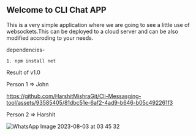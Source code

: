 ## Welcome to CLI Chat APP

This is a very simple application where we are going to see a little use of websockets.This can be deployed to a cloud server and can be also modified accroding 
to your needs.
    
dependencies-
    
    1. npm install net

Result of v1.0

Person 1 =>  John 

https://github.com/HarshitMishraGit/Cli-Messasging-tool/assets/93585405/81dbc51e-6af2-4ad9-b646-b05c492261f3

Person 2 => Harshit

![WhatsApp Image 2023-08-03 at 03 45 32](https://github.com/HarshitMishraGit/Cli-Messasging-tool/assets/93585405/2e03a6fa-98e1-4659-a618-05c0b0a28d4a)


